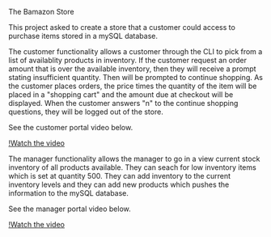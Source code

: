 The Bamazon Store

This project asked to create a store that a customer could access to purchase items stored in a mySQL database.

The customer functionality allows a customer through the CLI to pick from a list of availablity products in inventory.  If the customer request an order amount that is over the available inventory, then they will receive a prompt stating insufficient quantity.  Then will be prompted to continue shopping. As the customer places orders, the price times the quantity of the item will be placed in a "shopping cart" and the amount due at checkout will be displayed.  When the customer answers "n" to the continue shopping questions, they will be logged out of the store.

See the customer portal video below.

[!Watch the video](/assets/BamazonCustomer.gif)


The manager functionality allows the manager to go in a view current stock inventory of all products available.  They can seach for low inventory items which is set at quantity 500.  They can add inventory to the current inventory levels and they can add new products which pushes the information to the mySQL database.

See the manager portal video below.

[!Watch the video](/assets/BamazonManager.gif)